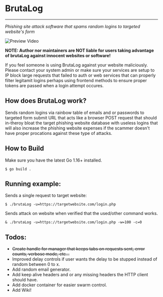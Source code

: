 # BrutaLog
---

*Phishing site attack software that spams random logins to targeted website's form*

![Preview Video](/preview.gif)

**NOTE: Author nor maintainers are NOT liable for users taking advantage of brutaLog against innocent websites or software!**

If you feel someone is using BrutaLog against your website maliciously. Please contact your system admin or make sure your services are setup to IP block large requests that failed to auth or web services that can properly filter legitamit logins perhaps using frontend methods to ensure proper tokens are passed when a login attempt occures.

## How does BrutaLog work?

Sends random logins via rainbow table of emails and or passwords to targeted form submit URL that acts like a browser POST request that should in-theroy bloat the target phishing website database with useless logins that will also increase the phishing website expenses if the scammer doesn't have proper procations against these type of attacks.

## How to Build

Make sure you have the latest Go 1.16+ installed.

`$ go build .`

## Running example:

Sends a single request to target website:

`$ ./brutaLog -u=https://targetwebsite.com/login.php`

Sends attack on website when verified that the used/other command works.

`& ./brutaLog -u=https://targetwebsite.com/login.php -w=100 -c=0`


## Todos:

* ~~Create handle for manager that keeps tabs on requests sent, error counts, verbose mode, etc...~~
* Improved delay controls if user wants the delay to be stupped instead of random between 0 to x.
* Add random email generator.
* Add keep alive headers and or any missing headers the HTTP client should have.
* Add docker container for easier swarm control.
* Add Wiki!
